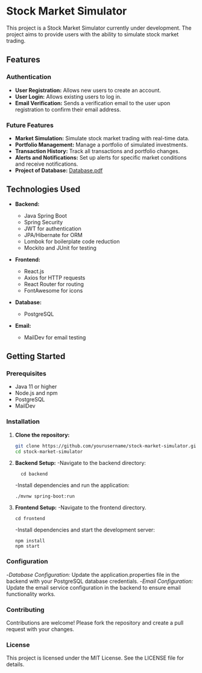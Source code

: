 # Stock Market Simulator

This project is a Stock Market Simulator currently under development. The project aims to provide users with the ability to simulate stock market trading.

## Features

### Authentication
- **User Registration:** Allows new users to create an account.
- **User Login:** Allows existing users to log in.
- **Email Verification:** Sends a verification email to the user upon registration to confirm their email address.

### Future Features
- **Market Simulation:** Simulate stock market trading with real-time data.
- **Portfolio Management:** Manage a portfolio of simulated investments.
- **Transaction History:** Track all transactions and portfolio changes.
- **Alerts and Notifications:** Set up alerts for specific market conditions and receive notifications.
- **Project of Database:** [Database.pdf](https://github.com/Kashyl1/Stock_Market_SimulatorX/files/15365477/Database.pdf)



## Technologies Used

- **Backend:**
  - Java Spring Boot
  - Spring Security
  - JWT for authentication
  - JPA/Hibernate for ORM
  - Lombok for boilerplate code reduction
  - Mockito and JUnit for testing

- **Frontend:**
  - React.js
  - Axios for HTTP requests
  - React Router for routing
  - FontAwesome for icons

- **Database:**
  - PostgreSQL

- **Email:**
  - MailDev for email testing

## Getting Started

### Prerequisites

- Java 11 or higher
- Node.js and npm
- PostgreSQL
- MailDev

### Installation

1. **Clone the repository:**
   ```bash
   git clone https://github.com/yourusername/stock-market-simulator.git
   cd stock-market-simulator
   ```
2. **Backend Setup:**
   -Navigate to the backend directory:
   ```
     cd backend
   ```
   -Install dependencies and run the application:
   ```
   ./mvnw spring-boot:run
   ```
3. **Frontend Setup:**
   -Navigate to the frontend directory.
   ```
   cd frontend
   ```
   -Install dependencies and start the development server:
   ```
   npm install
   npm start
   ```
### Configuration
   -*Database Configuration:*
   Update the application.properties file in the backend with your PostgreSQL database credentials.
   -*Email Configuration:*
   Update the email service configuration in the backend to ensure email functionality works.

### Contributing
   Contributions are welcome! Please fork the repository and create a pull request with your changes.

### License
   This project is licensed under the MIT License. See the LICENSE file for details.





   
   
